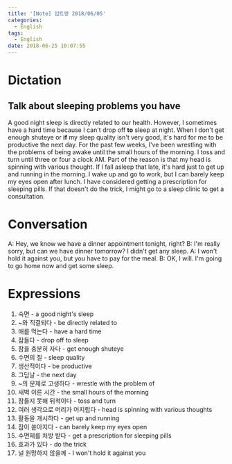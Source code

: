```yaml
---
title: '[Note] 입트영 2018/06/05'
categories:
  - English
tags:
  - English
date: 2018-06-25 10:07:55
---
```


# Dictation
## Talk about sleeping problems you have
A good night sleep is directly related to our health. However, I sometimes have a hard time because I can't drop off **to** sleep at night. When I don't get enough shuteye or **if** my sleep quality isn't very good, it's hard for me to be productive the next day. For the past few weeks, I've been wrestling with the problems of being awake until the small hours of the morning. I toss and turn until three or four a clock AM. Part of the reason is that my head is spinning with various thought. If I fall asleep that late, it's hard just to get up and running in the morning. I wake up and go to work, but I can barely keep my eyes open after lunch. I have considered getting a prescription for sleeping pills. If that doesn't do the trick, I might go to a sleep clinic to get a consultation.

# Conversation
A: Hey, we know we have a dinner appointment tonight, right?
B: I'm really sorry, but can we have dinner tomorrow? I didn't get any sleep.
A: I won't hold it against you, but you have to pay for the meal.
B: OK, I will. I'm going to go home now and get some sleep.

# Expressions
1. 숙면 - a good night's sleep
2. ~와 직결되다 - be directly related to
3. 애를 먹는다 - have a hard time
4. 잠들다 - drop off to sleep
5. 잠을 충분히 자다 - get enough shuteye
6. 수면의 질 - sleep quality
7. 생산적이다 - be productive
8. 그담날 - the next day
9. ~의 문제로 고생하다 - wrestle with the problem of
10. 새벽 이른 시간 - the small hours of the morning
11. 잠들지 못해 뒤척이다 - toss and turn
12. 여러 생각으로 머리가 어지럽다 - head is spinning with various thoughts
13. 활동을 개시하다 - get up and running
14. 잠이 쏟아지다 - can barely keep my eyes open 
15. 수면제를 처방 받다 - get a prescription for sleeping pills
16. 효과가 있다 - do the trick
17. 널 원망하지 않을께 - I won't hold it against you